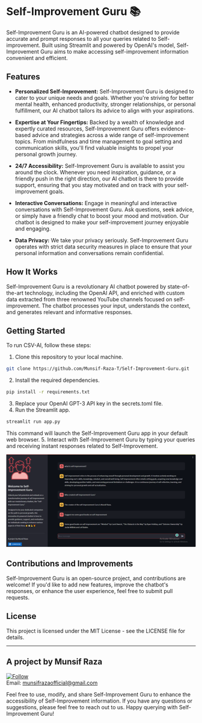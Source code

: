 # Self-Improvement Guru 📚

 Self-Improvement Guru is an AI-powered chatbot designed to provide accurate and prompt responses to all your queries related to Self-improvement. Built using Streamlit and powered by OpenAI's model, Self-Improvement Guru aims to make accessing self-improvement information convenient and efficient.

## Features

- **Personalized Self-Improvement:** Self-Improvement Guru is designed to cater to your unique needs and goals. Whether you're striving for better mental health, enhanced productivity, stronger relationships, or personal fulfillment, our AI chatbot tailors its advice to align with your aspirations.

- **Expertise at Your Fingertips:** Backed by a wealth of knowledge and expertly curated resources, Self-Improvement Guru offers evidence-based advice and strategies across a wide range of self-improvement topics. From mindfulness and time management to goal setting and communication skills, you'll find valuable insights to propel your personal growth journey.

- **24/7 Accessibility:** Self-Improvement Guru is available to assist you around the clock. Whenever you need inspiration, guidance, or a friendly push in the right direction, our AI chatbot is there to provide support, ensuring that you stay motivated and on track with your self-improvement goals.

- **Interactive Conversations:** Engage in meaningful and interactive conversations with Self-Improvement Guru. Ask questions, seek advice, or simply have a friendly chat to boost your mood and motivation. Our chatbot is designed to make your self-improvement journey enjoyable and engaging.

- **Data Privacy:** We take your privacy seriously. Self-Improvement Guru operates with strict data security measures in place to ensure that your personal information and conversations remain confidential.

## How It Works

Self-Improvement Guru is a revolutionary AI chatbot powered by state-of-the-art technology, including the OpenAI API, and enriched with custom data extracted from three renowned YouTube channels focused on self-improvement. The chatbot processes your input, understands the context, and generates relevant and informative responses.

## Getting Started

To run CSV-AI, follow these steps:

1. Clone this repository to your local machine.

```bash
git clone https://github.com/Munsif-Raza-T/Self-Improvement-Guru.git
```
2. Install the required dependencies.
```bash 
pip install -r requirements.txt
```
3. Replace your OpenAI GPT-3 API key in the secrets.toml file.
4. Run the Streamlit app.
```bash 
streamlit run app.py
```
This command will launch the Self-Improvement Guru app in your default web browser. 
5. Interact with Self-Improvement Guru by typing your queries and receiving instant responses related to Self-Improvement.

<img src="selfimpguru.PNG" alt="App Homepage">

## Contributions and Improvements
Self-Improvement Guru is an open-source project, and contributions are welcome! If you'd like to add new features, improve the chatbot's responses, or enhance the user experience, feel free to submit pull requests.

## License
This project is licensed under the MIT License - see the LICENSE file for details.

---
## **A project by Munsif Raza**

[![Follow](https://img.shields.io/badge/LinkedIn-0A66C2.svg?style=for-the-badge&logo=LinkedIn&logoColor=white)](https://www.linkedin.com/in/munsifraza/)
</br>
Email: munsifrazaofficial@gmail.com
</br>

Feel free to use, modify, and share Self-Improvement Guru to enhance the accessibility of Self-Improvement information. If you have any questions or suggestions, please feel free to reach out to us. Happy querying with Self-Improvement Guru!

